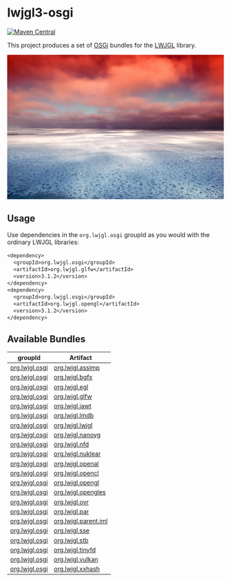 lwjgl3-osgi
===

[![Maven Central](https://maven-badges.herokuapp.com/maven-central/org.lwjgl.osgi/org.lwjgl.parent/badge.png)](https://maven-badges.herokuapp.com/maven-central/org.lwjgl.osgi/org.lwjgl.parent)

This project produces a set of [OSGi](https://www.osgi.org) bundles for
the [LWJGL](https://lwjgl.org) library.

![LWJGL](./src/site/resources/lwjgl.jpg?raw=true)

## Usage

Use dependencies in the `org.lwjgl.osgi` groupId as you would with
the ordinary LWJGL libraries:

```
<dependency>
  <groupId>org.lwjgl.osgi</groupId>
  <artifactId>org.lwjgl.glfw</artifactId>
  <version>3.1.2</version>
</dependency>
<dependency>
  <groupId>org.lwjgl.osgi</groupId>
  <artifactId>org.lwjgl.opengl</artifactId>
  <version>3.1.2</version>
</dependency>
```

## Available Bundles

| groupId | Artifact |
|---------|----------|
| [org.lwjgl.osgi](http://search.maven.org/#search%7Cga%7C1%7Cg%3A%22org.lwjgl.osgi%22) | [org.lwjgl.assimp](http://search.maven.org/#artifactdetails%7Corg.lwjgl.osgi%7Corg.lwjgl.assimp%7C3.1.2%7Cjar) |
| [org.lwjgl.osgi](http://search.maven.org/#search%7Cga%7C1%7Cg%3A%22org.lwjgl.osgi%22) | [org.lwjgl.bgfx](http://search.maven.org/#artifactdetails%7Corg.lwjgl.osgi%7Corg.lwjgl.bgfx%7C3.1.2%7Cjar) |
| [org.lwjgl.osgi](http://search.maven.org/#search%7Cga%7C1%7Cg%3A%22org.lwjgl.osgi%22) | [org.lwjgl.egl](http://search.maven.org/#artifactdetails%7Corg.lwjgl.osgi%7Corg.lwjgl.egl%7C3.1.2%7Cjar) |
| [org.lwjgl.osgi](http://search.maven.org/#search%7Cga%7C1%7Cg%3A%22org.lwjgl.osgi%22) | [org.lwjgl.glfw](http://search.maven.org/#artifactdetails%7Corg.lwjgl.osgi%7Corg.lwjgl.glfw%7C3.1.2%7Cjar) |
| [org.lwjgl.osgi](http://search.maven.org/#search%7Cga%7C1%7Cg%3A%22org.lwjgl.osgi%22) | [org.lwjgl.jawt](http://search.maven.org/#artifactdetails%7Corg.lwjgl.osgi%7Corg.lwjgl.jawt%7C3.1.2%7Cjar) |
| [org.lwjgl.osgi](http://search.maven.org/#search%7Cga%7C1%7Cg%3A%22org.lwjgl.osgi%22) | [org.lwjgl.lmdb](http://search.maven.org/#artifactdetails%7Corg.lwjgl.osgi%7Corg.lwjgl.lmdb%7C3.1.2%7Cjar) |
| [org.lwjgl.osgi](http://search.maven.org/#search%7Cga%7C1%7Cg%3A%22org.lwjgl.osgi%22) | [org.lwjgl.lwjgl](http://search.maven.org/#artifactdetails%7Corg.lwjgl.osgi%7Corg.lwjgl.lwjgl%7C3.1.2%7Cjar) |
| [org.lwjgl.osgi](http://search.maven.org/#search%7Cga%7C1%7Cg%3A%22org.lwjgl.osgi%22) | [org.lwjgl.nanovg](http://search.maven.org/#artifactdetails%7Corg.lwjgl.osgi%7Corg.lwjgl.nanovg%7C3.1.2%7Cjar) |
| [org.lwjgl.osgi](http://search.maven.org/#search%7Cga%7C1%7Cg%3A%22org.lwjgl.osgi%22) | [org.lwjgl.nfd](http://search.maven.org/#artifactdetails%7Corg.lwjgl.osgi%7Corg.lwjgl.nfd%7C3.1.2%7Cjar) |
| [org.lwjgl.osgi](http://search.maven.org/#search%7Cga%7C1%7Cg%3A%22org.lwjgl.osgi%22) | [org.lwjgl.nuklear](http://search.maven.org/#artifactdetails%7Corg.lwjgl.osgi%7Corg.lwjgl.nuklear%7C3.1.2%7Cjar) |
| [org.lwjgl.osgi](http://search.maven.org/#search%7Cga%7C1%7Cg%3A%22org.lwjgl.osgi%22) | [org.lwjgl.openal](http://search.maven.org/#artifactdetails%7Corg.lwjgl.osgi%7Corg.lwjgl.openal%7C3.1.2%7Cjar) |
| [org.lwjgl.osgi](http://search.maven.org/#search%7Cga%7C1%7Cg%3A%22org.lwjgl.osgi%22) | [org.lwjgl.opencl](http://search.maven.org/#artifactdetails%7Corg.lwjgl.osgi%7Corg.lwjgl.opencl%7C3.1.2%7Cjar) |
| [org.lwjgl.osgi](http://search.maven.org/#search%7Cga%7C1%7Cg%3A%22org.lwjgl.osgi%22) | [org.lwjgl.opengl](http://search.maven.org/#artifactdetails%7Corg.lwjgl.osgi%7Corg.lwjgl.opengl%7C3.1.2%7Cjar) |
| [org.lwjgl.osgi](http://search.maven.org/#search%7Cga%7C1%7Cg%3A%22org.lwjgl.osgi%22) | [org.lwjgl.opengles](http://search.maven.org/#artifactdetails%7Corg.lwjgl.osgi%7Corg.lwjgl.opengles%7C3.1.2%7Cjar) |
| [org.lwjgl.osgi](http://search.maven.org/#search%7Cga%7C1%7Cg%3A%22org.lwjgl.osgi%22) | [org.lwjgl.ovr](http://search.maven.org/#artifactdetails%7Corg.lwjgl.osgi%7Corg.lwjgl.ovr%7C3.1.2%7Cjar) |
| [org.lwjgl.osgi](http://search.maven.org/#search%7Cga%7C1%7Cg%3A%22org.lwjgl.osgi%22) | [org.lwjgl.par](http://search.maven.org/#artifactdetails%7Corg.lwjgl.osgi%7Corg.lwjgl.par%7C3.1.2%7Cjar) |
| [org.lwjgl.osgi](http://search.maven.org/#search%7Cga%7C1%7Cg%3A%22org.lwjgl.osgi%22) | [org.lwjgl.parent.iml](http://search.maven.org/#artifactdetails%7Corg.lwjgl.osgi%7Corg.lwjgl.parent.iml%7C3.1.2%7Cjar) |
| [org.lwjgl.osgi](http://search.maven.org/#search%7Cga%7C1%7Cg%3A%22org.lwjgl.osgi%22) | [org.lwjgl.sse](http://search.maven.org/#artifactdetails%7Corg.lwjgl.osgi%7Corg.lwjgl.sse%7C3.1.2%7Cjar) |
| [org.lwjgl.osgi](http://search.maven.org/#search%7Cga%7C1%7Cg%3A%22org.lwjgl.osgi%22) | [org.lwjgl.stb](http://search.maven.org/#artifactdetails%7Corg.lwjgl.osgi%7Corg.lwjgl.stb%7C3.1.2%7Cjar) |
| [org.lwjgl.osgi](http://search.maven.org/#search%7Cga%7C1%7Cg%3A%22org.lwjgl.osgi%22) | [org.lwjgl.tinyfd](http://search.maven.org/#artifactdetails%7Corg.lwjgl.osgi%7Corg.lwjgl.tinyfd%7C3.1.2%7Cjar) |
| [org.lwjgl.osgi](http://search.maven.org/#search%7Cga%7C1%7Cg%3A%22org.lwjgl.osgi%22) | [org.lwjgl.vulkan](http://search.maven.org/#artifactdetails%7Corg.lwjgl.osgi%7Corg.lwjgl.vulkan%7C3.1.2%7Cjar) |
| [org.lwjgl.osgi](http://search.maven.org/#search%7Cga%7C1%7Cg%3A%22org.lwjgl.osgi%22) | [org.lwjgl.xxhash](http://search.maven.org/#artifactdetails%7Corg.lwjgl.osgi%7Corg.lwjgl.xxhash%7C3.1.2%7Cjar) |

